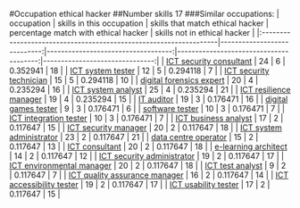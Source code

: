#Occupation ethical hacker
##Number skills 17
###Similar occupations:
| occupation                                                        |   skills in this occupation |   skills that match ethical hacker |   percentage match with ethical hacker |   skills not in ethical hacker |
|:------------------------------------------------------------------|----------------------------:|-----------------------------------:|---------------------------------------:|-------------------------------:|
| [ICT security consultant](ICT_security_consultant.md)             |                          24 |                                  6 |                               0.352941 |                             18 |
| [ICT system tester](ICT_system_tester.md)                         |                          12 |                                  5 |                               0.294118 |                              7 |
| [ICT security technician](ICT_security_technician.md)             |                          15 |                                  5 |                               0.294118 |                             10 |
| [digital forensics expert](digital_forensics_expert.md)           |                          20 |                                  4 |                               0.235294 |                             16 |
| [ICT system analyst](ICT_system_analyst.md)                       |                          25 |                                  4 |                               0.235294 |                             21 |
| [ICT resilience manager](ICT_resilience_manager.md)               |                          19 |                                  4 |                               0.235294 |                             15 |
| [IT auditor](IT_auditor.md)                                       |                          19 |                                  3 |                               0.176471 |                             16 |
| [digital games tester](digital_games_tester.md)                   |                           9 |                                  3 |                               0.176471 |                              6 |
| [software tester](software_tester.md)                             |                          10 |                                  3 |                               0.176471 |                              7 |
| [ICT integration tester](ICT_integration_tester.md)               |                          10 |                                  3 |                               0.176471 |                              7 |
| [ICT business analyst](ICT_business_analyst.md)                   |                          17 |                                  2 |                               0.117647 |                             15 |
| [ICT security manager](ICT_security_manager.md)                   |                          20 |                                  2 |                               0.117647 |                             18 |
| [ICT system administrator](ICT_system_administrator.md)           |                          23 |                                  2 |                               0.117647 |                             21 |
| [data centre operator](data_centre_operator.md)                   |                          15 |                                  2 |                               0.117647 |                             13 |
| [ICT consultant](ICT_consultant.md)                               |                          20 |                                  2 |                               0.117647 |                             18 |
| [e-learning architect](e-learning_architect.md)                   |                          14 |                                  2 |                               0.117647 |                             12 |
| [ICT security administrator](ICT_security_administrator.md)       |                          19 |                                  2 |                               0.117647 |                             17 |
| [ICT environmental manager](ICT_environmental_manager.md)         |                          20 |                                  2 |                               0.117647 |                             18 |
| [ICT test analyst](ICT_test_analyst.md)                           |                           9 |                                  2 |                               0.117647 |                              7 |
| [ICT quality assurance manager](ICT_quality_assurance_manager.md) |                          16 |                                  2 |                               0.117647 |                             14 |
| [ICT accessibility tester](ICT_accessibility_tester.md)           |                          19 |                                  2 |                               0.117647 |                             17 |
| [ICT usability tester](ICT_usability_tester.md)                   |                          17 |                                  2 |                               0.117647 |                             15 |
